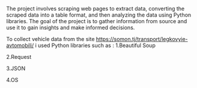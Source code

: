 The project involves scraping web pages to extract data, converting the scraped data into a table format, and then analyzing the data using Python libraries. The goal of the project is to gather information from source and use it to gain insights and make informed decisions.

To collect vehicle data from the site https://somon.tj/transport/legkovyie-avtomobili/ i used Python libraries such as :
  1.Beautiful Soup
  
  2.Request
  
  3.JSON
  
  4.OS

